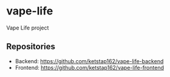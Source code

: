 # vape-life
Vape Life project

## Repositories
- Backend: https://github.com/ketstap162/vape-life-backend  
- Frontend: https://github.com/ketstap162/vape-life-frontend

